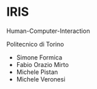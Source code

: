 # IRIS

Human-Computer-Interaction

Politecnico di Torino

- Simone Formica
- Fabio Orazio Mirto
- Michele Pistan
- Michele Veronesi


